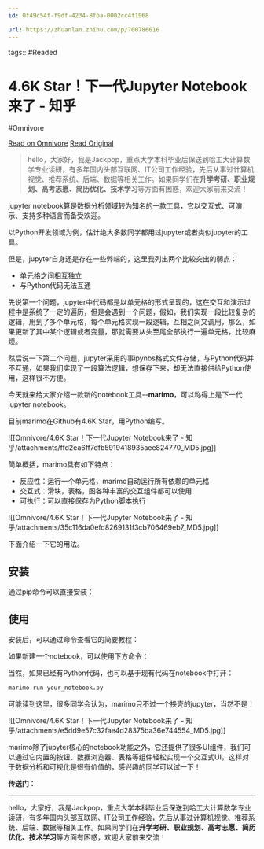```yaml
---
id: 0f49c54f-f9df-4234-8fba-0002cc4f1968

url: https://zhuanlan.zhihu.com/p/700786616
---
```



tags::  #Readed 

# 4.6K Star！下一代Jupyter Notebook来了 - 知乎
#Omnivore

[Read on Omnivore](https://omnivore.app/me/4-6-k-star-jupyter-notebook-19033e20916)
[Read Original](https://zhuanlan.zhihu.com/p/700786616)

> hello，大家好，我是Jackpop，重点大学本科毕业后保送到哈工大计算数学专业读研，有多年国内头部互联网、IT公司工作经验，先后从事过计算机视觉、推荐系统、后端、数据等相关工作。如果同学们在**升学考研、职业规划、高考志愿、简历优化、技术学习**等方面有困惑，欢迎大家前来交流！

jupyter notebook算是数据分析领域较为知名的一款工具，它以交互式、可演示、支持多种语言而备受欢迎。

以Python开发领域为例，估计绝大多数同学都用过jupyter或者类似jupyter的工具。

但是，jupyter自身还是存在一些弊端的，这里我列出两个比较突出的弱点：

* 单元格之间相互独立
* 与Python代码无法互通

先说第一个问题，jupyter中代码都是以单元格的形式呈现的，这在交互和演示过程中是系统了一定的遍历，但是会遇到一个问题，假如，我们实现一段比较复杂的逻辑，用到了多个单元格，每个单元格实现一段逻辑，互相之间又调用，那么，如果更新了其中某个逻辑或者变量，那就需要从头至尾全部执行一遍单元格，比较麻烦。

然后说一下第二个问题，jupyter采用的事ipynbs格式文件存储，与Python代码并不互通，如果我们实现了一段算法逻辑，想保存下来，却无法直接供给Python使用，这样很不方便。

今天就来给大家介绍一款新的notebook工具--**marimo**，可以称得上是下一代jupyter notebook。

目前marimo在Github有4.6K Star，用Python编写。

![[Omnivore/4.6K Star！下一代Jupyter Notebook来了 - 知乎/attachments/ffd2ea6ff7dfb5919418935aee824770_MD5.jpg]]

简单概括，marimo具有如下特点：

* 反应性：运行一个单元格，marimo自动运行所有依赖的单元格
* 交互式：滑块，表格，图各种丰富的交互组件都可以使用
* 可执行：可以直接保存为Python脚本执行

![[Omnivore/4.6K Star！下一代Jupyter Notebook来了 - 知乎/attachments/35c116da0efd8269131f3cb706469eb7_MD5.jpg]]

下面介绍一下它的用法。

## 安装

通过pip命令可以直接安装：

## 使用

安装后，可以通过命令查看它的简要教程：

如果新建一个notebook，可以使用下方命令：

当然，如果已经有Python代码，也可以基于现有代码在notebook中打开：

```dockerfile
marimo run your_notebook.py
```

可能读到这里，很多同学会认为，marimo只不过一个换壳的jupyter，当然不是！

![[Omnivore/4.6K Star！下一代Jupyter Notebook来了 - 知乎/attachments/e5dd9e57c32fae4d28375ba36e744554_MD5.jpg]]

marimo除了jupyter核心的notebook功能之外，它还提供了很多UI组件，我们可以通过它内置的按钮、数据浏览器、表格等组件轻松实现一个交互式UI，这样对于数据分析和可视化是很有价值的，感兴趣的同学可以试一下！

**传送门**：

---

hello，大家好，我是Jackpop，重点大学本科毕业后保送到哈工大计算数学专业读研，有多年国内头部互联网、IT公司工作经验，先后从事过计算机视觉、推荐系统、后端、数据等相关工作。如果同学们在**升学考研、职业规划、高考志愿、简历优化、技术学习**等方面有困惑，欢迎大家前来交流！

